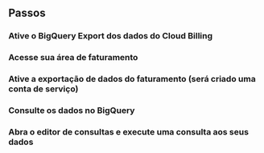 ## Passos

### Ative o BigQuery Export dos dados do Cloud Billing
### Acesse sua área de faturamento
### Ative a exportação de dados do faturamento (será criado uma conta de serviço)
### Consulte os dados no BigQuery
### Abra o editor de consultas e execute uma consulta aos seus dados
